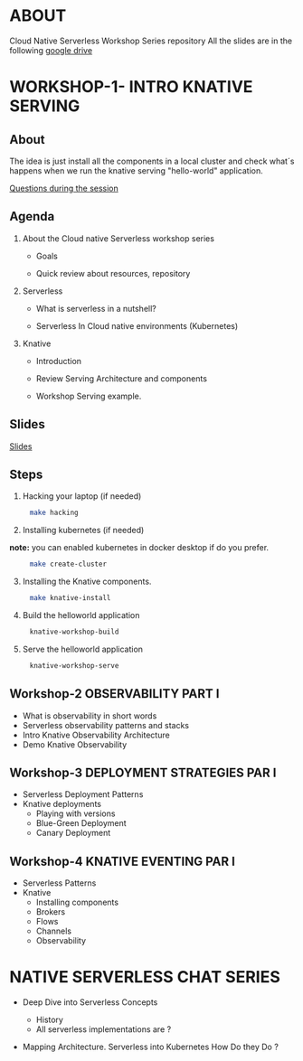 # ABOUT

Cloud Native Serverless Workshop Series repository 
 All the slides are in the following [google drive](https://drive.google.com/drive/folders/1GK1c4y-CP33jKNrDlp71awIScwNvmobj?usp=sharing)
  
# WORKSHOP-1- INTRO KNATIVE SERVING

## About 

The idea is just install all the components in a local cluster and check what´s happens when we run the knative serving "hello-world" application. 

[Questions during the session](https://drive.google.com/file/d/15PvTVs3EBNVrUvA9TOfy37ImZ4-fQuCz/view?usp=sharing)

## Agenda 

  1. About the Cloud native Serverless workshop series
  
        * Goals
      
      * Quick review about resources, repository
      
  2. Serverless
  
      * What is serverless in a nutshell?
      
      * Serverless In Cloud native environments (Kubernetes)
      
  3. Knative
   
      * Introduction
      
      * Review Serving Architecture and components
      
      * Workshop Serving example.


## Slides 

[Slides](https://drive.google.com/file/d/109Hafm2MGuH72FyUNLuCKDDlpTQhxgQT/view?usp=sharing)

## Steps 

1. Hacking your laptop (if needed)

```sh
     make hacking
```

2. Installing kubernetes (if needed)

**note:** you can enabled kubernetes in docker desktop if do you prefer.

```sh
     make create-cluster
```

3. Installing the Knative components. 

```sh
     make knative-install
```

4. Build the helloworld application 

```sh
     knative-workshop-build
```

5. Serve the helloworld application 

```sh
     knative-workshop-serve
```

## Workshop-2 OBSERVABILITY PART I
   * What is observability in short words 
   * Serverless observability patterns and stacks 
   * Intro Knative Observability Architecture
   * Demo Knative Observability
   
## Workshop-3 DEPLOYMENT STRATEGIES PAR I
   * Serverless Deployment Patterns 
   * Knative deployments 
     * Playing with versions
     * Blue-Green Deployment
     * Canary Deployment
     
## Workshop-4 KNATIVE EVENTING PAR I
   * Serverless Patterns 
   * Knative  
     * Installing components
     * Brokers
     * Flows 
     * Channels
     * Observability
     
# NATIVE SERVERLESS CHAT SERIES
  * Deep Dive into Serverless Concepts
    * History
    * All serverless implementations are ?
     
  * Mapping Architecture. Serverless into Kubernetes How Do they Do ? 
  
